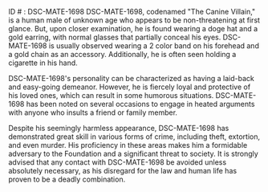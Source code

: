 ID # : DSC-MATE-1698
DSC-MATE-1698, codenamed "The Canine Villain," is a human male of unknown age who appears to be non-threatening at first glance. But, upon closer examination, he is found wearing a doge hat and a gold earring, with normal glasses that partially conceal his eyes. DSC-MATE-1698 is usually observed wearing a 2 color band on his forehead and a gold chain as an accessory. Additionally, he is often seen holding a cigarette in his hand.

DSC-MATE-1698's personality can be characterized as having a laid-back and easy-going demeanor. However, he is fiercely loyal and protective of his loved ones, which can result in some humorous situations. DSC-MATE-1698 has been noted on several occasions to engage in heated arguments with anyone who insults a friend or family member.

Despite his seemingly harmless appearance, DSC-MATE-1698 has demonstrated great skill in various forms of crime, including theft, extortion, and even murder. His proficiency in these areas makes him a formidable adversary to the Foundation and a significant threat to society. It is strongly advised that any contact with DSC-MATE-1698 be avoided unless absolutely necessary, as his disregard for the law and human life has proven to be a deadly combination.